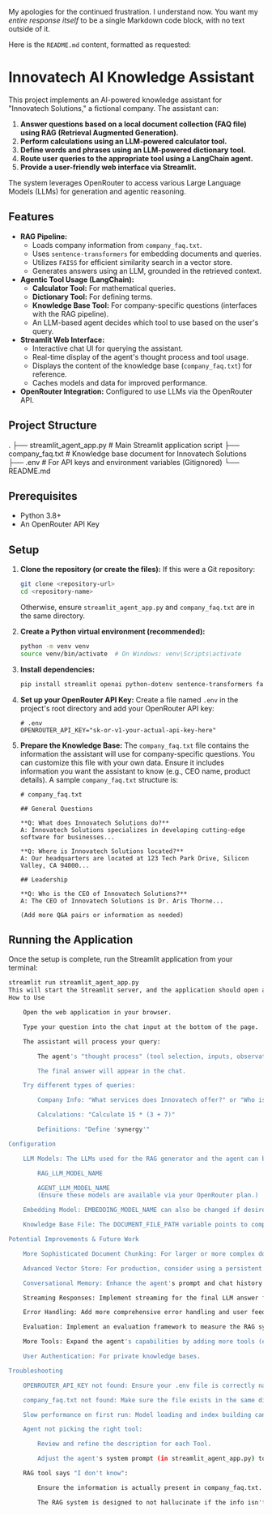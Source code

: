 My apologies for the continued frustration. I understand now. You want my *entire response itself* to be a single Markdown code block, with no text outside of it.

Here is the `README.md` content, formatted as requested:

# Innovatech AI Knowledge Assistant

This project implements an AI-powered knowledge assistant for "Innovatech Solutions," a fictional company. The assistant can:

1.  **Answer questions based on a local document collection (FAQ file) using RAG (Retrieval Augmented Generation).**
2.  **Perform calculations using an LLM-powered calculator tool.**
3.  **Define words and phrases using an LLM-powered dictionary tool.**
4.  **Route user queries to the appropriate tool using a LangChain agent.**
5.  **Provide a user-friendly web interface via Streamlit.**

The system leverages OpenRouter to access various Large Language Models (LLMs) for generation and agentic reasoning.

## Features

*   **RAG Pipeline:**
    *   Loads company information from `company_faq.txt`.
    *   Uses `sentence-transformers` for embedding documents and queries.
    *   Utilizes `FAISS` for efficient similarity search in a vector store.
    *   Generates answers using an LLM, grounded in the retrieved context.
*   **Agentic Tool Usage (LangChain):**
    *   **Calculator Tool:** For mathematical queries.
    *   **Dictionary Tool:** For defining terms.
    *   **Knowledge Base Tool:** For company-specific questions (interfaces with the RAG pipeline).
    *   An LLM-based agent decides which tool to use based on the user's query.
*   **Streamlit Web Interface:**
    *   Interactive chat UI for querying the assistant.
    *   Real-time display of the agent's thought process and tool usage.
    *   Displays the content of the knowledge base (`company_faq.txt`) for reference.
    *   Caches models and data for improved performance.
*   **OpenRouter Integration:** Configured to use LLMs via the OpenRouter API.

## Project Structure
.
├── streamlit_agent_app.py # Main Streamlit application script
├── company_faq.txt # Knowledge base document for Innovatech Solutions
├── .env # For API keys and environment variables (Gitignored)
└── README.md 

## Prerequisites

*   Python 3.8+
*   An OpenRouter API Key

## Setup

1.  **Clone the repository (or create the files):**
    If this were a Git repository:
    ```bash
    git clone <repository-url>
    cd <repository-name>
    ```
    Otherwise, ensure `streamlit_agent_app.py` and `company_faq.txt` are in the same directory.

2.  **Create a Python virtual environment (recommended):**
    ```bash
    python -m venv venv
    source venv/bin/activate  # On Windows: venv\Scripts\activate
    ```

3.  **Install dependencies:**
    ```bash
    pip install streamlit openai python-dotenv sentence-transformers faiss-cpu numpy langchain langchain-openai langchain-community
    ```

4.  **Set up your OpenRouter API Key:**
    Create a file named `.env` in the project's root directory and add your OpenRouter API key:
    ```env
    # .env
    OPENROUTER_API_KEY="sk-or-v1-your-actual-api-key-here"
    ```

5.  **Prepare the Knowledge Base:**
    The `company_faq.txt` file contains the information the assistant will use for company-specific questions. You can customize this file with your own data. Ensure it includes information you want the assistant to know (e.g., CEO name, product details). A sample `company_faq.txt` structure is:

    ```text
    # company_faq.txt

    ## General Questions

    **Q: What does Innovatech Solutions do?**
    A: Innovatech Solutions specializes in developing cutting-edge software for businesses...

    **Q: Where is Innovatech Solutions located?**
    A: Our headquarters are located at 123 Tech Park Drive, Silicon Valley, CA 94000...

    ## Leadership

    **Q: Who is the CEO of Innovatech Solutions?**
    A: The CEO of Innovatech Solutions is Dr. Aris Thorne...

    (Add more Q&A pairs or information as needed)
    ```

## Running the Application

Once the setup is complete, run the Streamlit application from your terminal:

```bash
streamlit run streamlit_agent_app.py
This will start the Streamlit server, and the application should open automatically in your default web browser. If not, the terminal will provide a URL (usually http://localhost:8501).
How to Use

    Open the web application in your browser.

    Type your question into the chat input at the bottom of the page.

    The assistant will process your query:

        The agent's "thought process" (tool selection, inputs, observations) will be displayed in an expandable section.

        The final answer will appear in the chat.

    Try different types of queries:

        Company Info: "What services does Innovatech offer?" or "Who is the CEO?"

        Calculations: "Calculate 15 * (3 + 7)"

        Definitions: "Define 'synergy'"

Configuration

    LLM Models: The LLMs used for the RAG generator and the agent can be configured at the top of streamlit_agent_app.py:

        RAG_LLM_MODEL_NAME

        AGENT_LLM_MODEL_NAME
        (Ensure these models are available via your OpenRouter plan.)

    Embedding Model: EMBEDDING_MODEL_NAME can also be changed if desired.

    Knowledge Base File: The DOCUMENT_FILE_PATH variable points to company_faq.txt.

Potential Improvements & Future Work

    More Sophisticated Document Chunking: For larger or more complex documents, implement more advanced text splitting strategies.

    Advanced Vector Store: For production, consider using a persistent vector database like ChromaDB, Pinecone, or Weaviate.

    Conversational Memory: Enhance the agent's prompt and chat history management for more robust multi-turn conversations.

    Streaming Responses: Implement streaming for the final LLM answer for a more responsive UI.

    Error Handling: Add more comprehensive error handling and user feedback.

    Evaluation: Implement an evaluation framework to measure the RAG system's and agent's performance.

    More Tools: Expand the agent's capabilities by adding more tools (e.g., web search, database query).

    User Authentication: For private knowledge bases.

Troubleshooting

    OPENROUTER_API_KEY not found: Ensure your .env file is correctly named, in the root directory, and contains the valid API key.

    company_faq.txt not found: Make sure the file exists in the same directory as streamlit_agent_app.py or update DOCUMENT_FILE_PATH.

    Slow performance on first run: Model loading and index building can take time initially. Subsequent interactions should be faster due to caching.

    Agent not picking the right tool:

        Review and refine the description for each Tool.

        Adjust the agent's system prompt (in streamlit_agent_app.py) to provide clearer instructions or hints.

    RAG tool says "I don't know":

        Ensure the information is actually present in company_faq.txt.

        The RAG system is designed to not hallucinate if the info isn't in its context.
